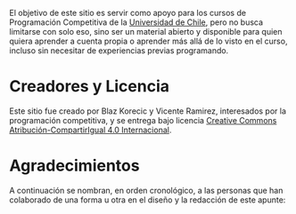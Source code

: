 El objetivo de este sitio es servir como apoyo para los cursos de Programación Competitiva de la [Universidad de Chile](https://uchile.cl), pero no busca limitarse con solo eso, sino ser un material abierto y disponible para quien quiera aprender a cuenta propia o aprender más allá de lo visto en el curso, incluso sin necesitar de experiencias previas programando.

# Creadores y Licencia

Este sitio fue creado por Blaz Korecic y Vicente Ramirez, interesados por la programación competitiva, y se entrega bajo licencia <a rel="license" href="http://creativecommons.org/licenses/by-sa/4.0/">Creative Commons Atribución-CompartirIgual 4.0 Internacional</a>.

# Agradecimientos

A continuación se nombran, en orden cronológico, a las personas que han colaborado de una forma u otra en el diseño y la redacción de este apunte:

